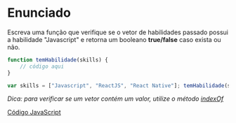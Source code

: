 # Enunciado
Escreva uma função que verifique se o vetor de habilidades passado possui a habilidade "Javascript" e retorna um booleano **true/false** caso exista ou não.
~~~javascript
function temHabilidade(skills) {
	// código aqui
}

var skills = ["Javascript", "ReactJS", "React Native"]; temHabilidade(skills); // true ou false
~~~

*Dica: para verificar se um vetor contém um valor, utilize o método [indexOf](https://developer.mozilla.org/pt-BR/docs/Web/JavaScript/Reference/Global_Objects/Array/indexOf)*

[Código JavaScript](https://github.com/EmanuelLacerda/Desafios-CursoJS-RocketSeat/blob/master/modulo01-desafio03/scripts/index.js)
